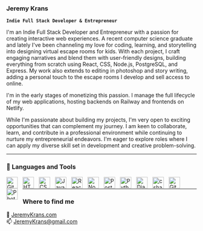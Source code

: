 ### Jeremy Krans

**`Indie Full Stack Developer & Entrepreneur`**

I'm an Indie Full Stack Developer and Entrepreneur with a passion for creating interactive web experiences. A recent computer science graduate and lately I've been channeling my love for coding, learning, and storytelling into designing virtual escape rooms for kids. With each project, I craft engaging narratives and blend them with user-friendly designs, building everything from scratch using React, CSS, Node.js, PostgreSQL, and Express. My work also extends to editing in photoshop and story writing, adding a personal touch to the escape rooms I develop and sell access to online. 

I'm in the early stages of monetizing this passion. I manage the full lifecycle of my web applications, hosting backends on Railway and frontends on Netlify.

While I'm passionate about building my projects, I'm very open to exciting opportunities that can complement my journey. I am keen to collaborate, learn, and contribute in a professional environment while continuing to nurture my entrepreneurial endeavors. I'm eager to explore roles where I can apply my diverse skill set in development and creative problem-solving.

---

### 🧰 Languages and Tools

<img align="left" alt="Git" width="30px" style="padding-right:10px;" src="https://cdn.jsdelivr.net/gh/devicons/devicon/icons/git/git-original.svg" />
<img align="left" alt="HTML" width="30px" style="padding-right:10px;" src="https://cdn.jsdelivr.net/gh/devicons/devicon/icons/html5/html5-plain.svg" />
<img align="left" alt="CSS" width="30px" style="padding-right:10px;" src="https://cdn.jsdelivr.net/gh/devicons/devicon/icons/css3/css3-plain.svg" />
<img align="left" alt="JavaScript" width="30px" style="padding-right:10px;" src="https://cdn.jsdelivr.net/gh/devicons/devicon/icons/javascript/javascript-plain.svg" />
<img align="left" alt="React" width="30px" style="padding-right:10px;" src="https://cdn.jsdelivr.net/gh/devicons/devicon/icons/react/react-original.svg" />
<img align="left" alt="NodeJS" width="30px" style="padding-right:10px;" src="https://cdn.jsdelivr.net/gh/devicons/devicon/icons/nodejs/nodejs-original.svg" />
<img align="left" alt="Postgre" width="30px" style="padding-right:10px;" src="https://cdn-icons-png.flaticon.com/512/5968/5968342.png" />
<img align="left" alt="Python" width="30px" style="padding-right:10px;" src="https://cdn.jsdelivr.net/gh/devicons/devicon/icons/python/python-plain.svg" />
<img align="left" alt="Django" width="30px" style="padding-right:10px;" src="https://www.freewear.org/images/articles/detail/FW0548_Dise%C3%B1o.png" />
<img align="left" alt="csharp" width="30px" style="padding-right:10px;" src="https://cdn-icons-png.flaticon.com/512/6132/6132221.png" />
<img align="left" alt="GitHub" width="30px" style="padding-right:10px;" src="https://cdn-icons-png.flaticon.com/512/1051/1051275.png" />
<img align="left" alt="PhotoShop" width="30px" style="padding-right:10px;" src="https://cdn-icons-png.flaticon.com/512/5968/5968520.png" />
<br />

---

### Where to find me

🌱 [JeremyKrans.com][website] <br />
📫 JeremyKrans@gmail.com

<!--
**Jkrans/Jkrans** is a ✨ _special_ ✨ repository because its `README.md` (this file) appears on your GitHub profile.

Here are some ideas to get you started:

- 🔭 I’m currently working on ...
- 🌱 I’m currently learning ...
- 👯 I’m looking to collaborate on ...
- 🤔 I’m looking for help with ...
- 💬 Ask me about ...
- 📫 How to reach me: ...
- 😄 Pronouns: ...
- ⚡ Fun fact: ...
-->

[website]: https://jeremykrans.com
